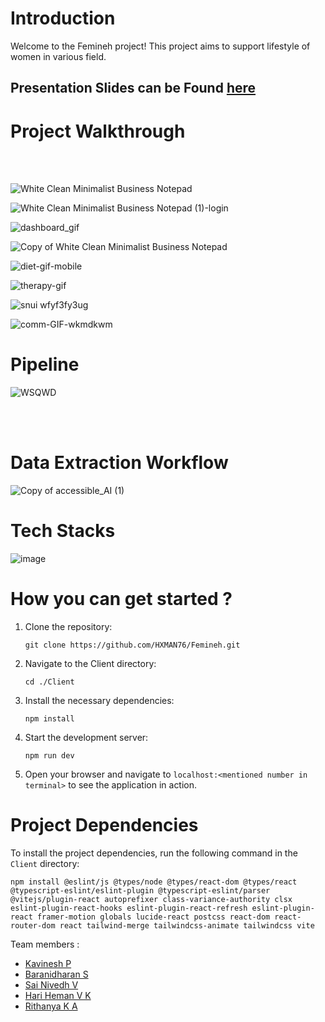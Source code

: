 


# Introduction
Welcome to the Femineh project! This project aims to support lifestyle of women in various field. 

## Presentation Slides can be Found [here](https://prezi.com/view/joNumR4LyBmTJUCGhL7s/)

# Project Walkthrough


</br>

<br>

![White Clean Minimalist Business Notepad](https://github.com/user-attachments/assets/896a4727-915c-4102-8600-37ec3c2921b9)

![White Clean Minimalist Business Notepad (1)-login](https://github.com/user-attachments/assets/5ecc71cf-ae4e-4e87-ae99-d4d0416c11e4)


![dashboard_gif](https://github.com/user-attachments/assets/390216f7-5407-43c8-a06e-041ae2221cee)

![Copy of White Clean Minimalist Business Notepad](https://github.com/user-attachments/assets/ad1739dd-84e2-4960-9ddb-7cd54061a3ae)


![diet-gif-mobile](https://github.com/user-attachments/assets/57d6420c-9750-4a20-bdd4-a8898dc82eeb)

![therapy-gif](https://github.com/user-attachments/assets/76b65ba4-81bb-4c97-8d02-424cdb29fe98)

![snui wfyf3fy3ug](https://github.com/user-attachments/assets/91e7233e-e7a5-4272-97b1-87338da1e46f)

![comm-GIF-wkmdkwm](https://github.com/user-attachments/assets/50773652-c799-47f6-a188-d08dcff33a43)


# Pipeline

![WSQWD](https://github.com/user-attachments/assets/f0aad85e-28c6-4778-8683-b1144d88d4aa)

</br>

<br>

# Data Extraction Workflow
![Copy of accessible_AI (1)](https://github.com/user-attachments/assets/7a11b250-9082-48bc-ac99-ed643061d106)


# Tech Stacks
![image](https://github.com/user-attachments/assets/2bbdd8db-5db2-4c23-ab24-66d2ddc3b6f6)



# How you can get started ?

1. Clone the repository:
    ```
    git clone https://github.com/HXMAN76/Femineh.git
    ```
2. Navigate to the Client directory:
    ```
    cd ./Client
    ```
3. Install the necessary dependencies:
    ```
    npm install
    ```
4. Start the development server:
    ```
    npm run dev
    ```
5. Open your browser and navigate to `localhost:<mentioned number in terminal>` to see the application in action.

# Project Dependencies
To install the project dependencies, run the following command in the `Client` directory:
```
npm install @eslint/js @types/node @types/react-dom @types/react @typescript-eslint/eslint-plugin @typescript-eslint/parser @vitejs/plugin-react autoprefixer class-variance-authority clsx eslint-plugin-react-hooks eslint-plugin-react-refresh eslint-plugin-react framer-motion globals lucide-react postcss react-dom react-router-dom react tailwind-merge tailwindcss-animate tailwindcss vite
```

Team members :
- [Kavinesh P](https://github.com/kavinesh11)
- [Baranidharan S](https://github.com/imbaraniii)
- [Sai Nivedh V](https://github.com/SaiNivedh26)
- [Hari Heman V K](https://github.com/HXMAN76)
- [Rithanya K A](https://github.com/rithanya08)
